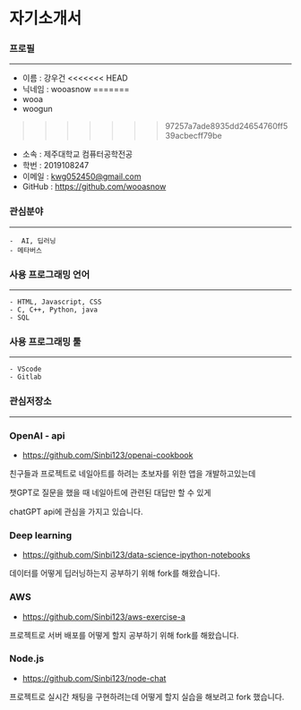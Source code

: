 # 자기소개서

### 프로필
-----
- 이름 : 강우건
<<<<<<< HEAD
- 닉네임 : wooasnow
=======
- wooa
- woogun
>>>>>>> 97257a7ade8935dd24654760ff539acbecff79be
- 소속 : 제주대학교 컴퓨터공학전공
- 학번 : 2019108247
- 이메일 : kwg052450@gmail.com
- GitHub : https://github.com/wooasnow

### 관심분야
-----
```
-  AI, 딥러닝
- 메타버스
```

### 사용 프로그래밍 언어
-----
```
- HTML, Javascript, CSS
- C, C++, Python, java
- SQL
```

### 사용 프로그래밍 툴
-----
```
- VScode
- Gitlab
```

### 관심저장소
-----

### OpenAI - api

- https://github.com/Sinbi123/openai-cookbook

친구들과 프로젝트로 네일아트를 하려는 초보자를 위한 앱을 개발하고있는데

챗GPT로 질문을 했을 때 네일아트에 관련된 대답만 할 수 있게

chatGPT api에 관심을 가지고 있습니다.

### Deep learning

- https://github.com/Sinbi123/data-science-ipython-notebooks

데이터를 어떻게 딥러닝하는지 공부하기 위해 fork를 해왔습니다.

### AWS 

- https://github.com/Sinbi123/aws-exercise-a

프로젝트로 서버 배포를 어떻게 할지 공부하기 위해 fork를 해왔습니다.

### Node.js

- https://github.com/Sinbi123/node-chat

프로젝트로 실시간 채팅을 구현하려는데 어떻게 할지 실습을 해보려고 fork 했습니다.
